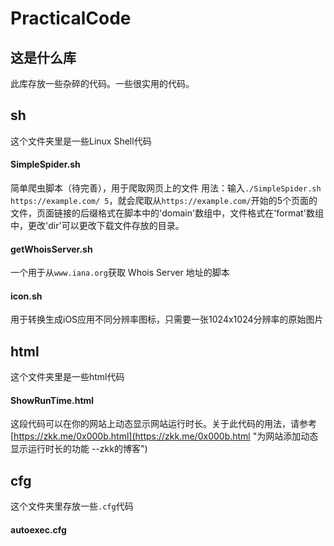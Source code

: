 # PracticalCode
## 这是什么库
此库存放一些杂碎的代码。一些很实用的代码。

## sh
这个文件夹里是一些Linux Shell代码
#### SimpleSpider.sh
简单爬虫脚本（待完善），用于爬取网页上的文件
用法：输入`./SimpleSpider.sh https://example.com/ 5`，就会爬取从`https://example.com/`开始的5个页面的文件，页面链接的后缀格式在脚本中的'domain'数组中，文件格式在'format'数组中，更改'dir'可以更改下载文件存放的目录。
#### getWhoisServer.sh
一个用于从`www.iana.org`获取 Whois Server 地址的脚本
#### icon.sh
用于转换生成iOS应用不同分辨率图标，只需要一张1024x1024分辨率的原始图片

## html
这个文件夹里是一些html代码
#### ShowRunTime.html
这段代码可以在你的网站上动态显示网站运行时长。关于此代码的用法，请参考[https://zkk.me/0x000b.html](https://zkk.me/0x000b.html "为网站添加动态显示运行时长的功能 --zkk的博客")

## cfg
这个文件夹里存放一些`.cfg`代码
#### autoexec.cfg
